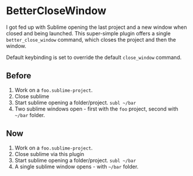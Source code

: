 BetterCloseWindow
=================

I got fed up with Sublime opening the last project and a new window when closed and being launched. This super-simple plugin offers a single `better_close_window` command, which closes the project and then the window.

Default keybinding is set to override the default `close_window` command.

## Before

1. Work on a `foo.sublime-project`.
2. Close sublime
3. Start sublime opening a folder/project. `subl ~/bar`
4. Two sublime windows open - first with the `foo` project, second with `~/bar` folder.

## Now

1. Work on a `foo.sublime-project`.
2. Close sublime via this plugin
3. Start sublime opening a folder/project. `subl ~/bar`
4. A single sublime window opens - with `~/bar` folder.
